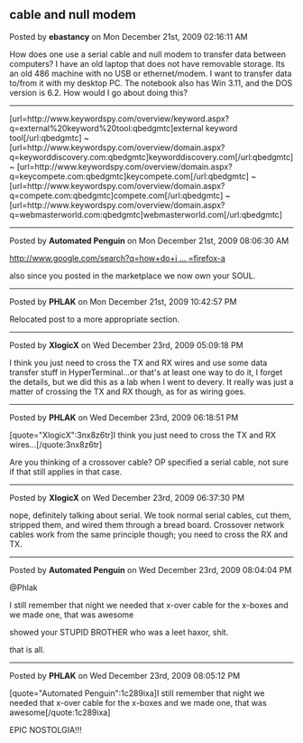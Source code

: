 ## cable and null modem
Posted by **ebastancy** on Mon December 21st, 2009 02:16:11 AM

How does one use a serial cable and null modem to transfer data between computers? I have an old laptop that does not have removable storage. Its an old 486 machine with no USB or ethernet/modem. I want to transfer data to/from it with my desktop PC. The notebook also has Win 3.11, and the DOS version is 6.2. How would I go about doing this?
________________________
[url=http&#58;//www&#46;keywordspy&#46;com/overview/keyword&#46;aspx?q=external%20keyword%20tool:qbedgmtc]external keyword tool[/url:qbedgmtc] ~ [url=http&#58;//www&#46;keywordspy&#46;com/overview/domain&#46;aspx?q=keyworddiscovery&#46;com:qbedgmtc]keyworddiscovery.com[/url:qbedgmtc] ~ [url=http&#58;//www&#46;keywordspy&#46;com/overview/domain&#46;aspx?q=keycompete&#46;com:qbedgmtc]keycompete.com[/url:qbedgmtc] ~ [url=http&#58;//www&#46;keywordspy&#46;com/overview/domain&#46;aspx?q=compete&#46;com:qbedgmtc]compete.com[/url:qbedgmtc] ~ [url=http&#58;//www&#46;keywordspy&#46;com/overview/domain&#46;aspx?q=webmasterworld&#46;com:qbedgmtc]webmasterworld.com[/url:qbedgmtc]

--------------------------------------------------------------------------------

Posted by **Automated Penguin** on Mon December 21st, 2009 08:06:30 AM

<!-- m --><a class="postlink" href="http://www.google.com/search?q=how+do+i+transfer+files+using+a+null+modem+cable&amp;ie=utf-8&amp;oe=utf-8&amp;aq=t&amp;rls=org.mozilla:en-US:official&amp;client=firefox-a">http://www.google.com/search?q=how+do+i ... =firefox-a</a><!-- m -->

also since you posted in the marketplace we now own your SOUL.

--------------------------------------------------------------------------------

Posted by **PHLAK** on Mon December 21st, 2009 10:42:57 PM

Relocated post to a more appropriate section.

--------------------------------------------------------------------------------

Posted by **XlogicX** on Wed December 23rd, 2009 05:09:18 PM

I think you just need to cross the TX and RX wires and use some data transfer stuff in HyperTerminal...or that's at least one way to do it, I forget the details, but we did this as a lab when I went to devery. It really was just a matter of crossing the TX and RX though, as for as wiring goes.

--------------------------------------------------------------------------------

Posted by **PHLAK** on Wed December 23rd, 2009 06:18:51 PM

[quote=&quot;XlogicX&quot;:3nx8z6tr]I think you just need to cross the TX and RX wires...[/quote:3nx8z6tr]

Are you thinking of a crossover cable?  OP specified a serial cable, not sure if that still applies in that case.

--------------------------------------------------------------------------------

Posted by **XlogicX** on Wed December 23rd, 2009 06:37:30 PM

nope, definitely talking about serial. We took normal serial cables, cut them, stripped them, and wired them through a bread board. Crossover network cables work from the same principle though; you need to cross the RX and TX.

--------------------------------------------------------------------------------

Posted by **Automated Penguin** on Wed December 23rd, 2009 08:04:04 PM

@Phlak

I still remember that night we needed that x-over cable for the x-boxes and we made one,
that was awesome

showed your STUPID BROTHER who was a leet haxor, shit.


that is all.

--------------------------------------------------------------------------------

Posted by **PHLAK** on Wed December 23rd, 2009 08:05:12 PM

[quote=&quot;Automated Penguin&quot;:1c289ixa]I still remember that night we needed that x-over cable for the x-boxes and we made one,
that was awesome[/quote:1c289ixa]

EPIC NOSTOLGIA!!!
